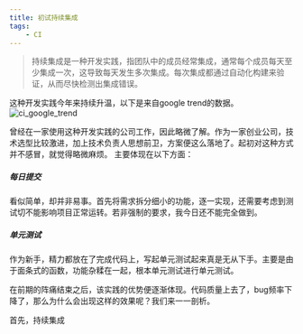 ```yaml
---
title: 初试持续集成
tags:
    - CI
---
```


> 持续集成是一种开发实践，指团队中的成员经常集成，通常每个成员每天至少集成一次，这导致每天发生多次集成。每次集成都通过自动化构建来验证，从而尽快检测出集成错误。

这种开发实践今年来持续升温，以下是来自google trend的数据。
![ci_google_trend](/imgs/ci_google_trend.png)

曾经在一家使用这种开发实践的公司工作，因此略微了解。作为一家创业公司，技术选型比较激进，加上技术负责人思想前卫，方案便这么落地了。起初对这种方式并不感冒，就觉得略微麻烦。
主要体现在以下方面：

##### 每日提交
看似简单，却并非易事。首先将需求拆分细小的功能，逐一实现，还需要考虑到测试切不能影响项目正常运转。若非强制的要求，我今日还不能完全做到。

##### 单元测试
作为新手，精力都放在了完成代码上，写起单元测试起来真是无从下手。主要是由于面条式的函数，功能杂糅在一起，根本单元测试进行单元测试。

在前期的阵痛结束之后，该实践的优势便逐渐体现。代码质量上去了，bug频率下降了，那么为什么会出现这样的效果呢？我们来一一剖析。

首先，持续集成